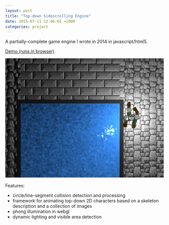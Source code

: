 ```yaml
---
layout: post
title: "Top-down Sidescrolling Engine"
date: 2015-07-11 22:46:01 +1000
categories: project
---
```


A partially-complete game engine I wrote in 2014 in javascript/html5.

[Demo (runs in browser)](https://games.gridbugs.org/top-down-sidescrolling-engine)

![top-down-sidescrolling-screenshot](/images/top-down-sidescrolling-engine/screenshot.png)

Features:

- circle/line-segment collision detection and processing
- framework for animating top-down 2D characters based on a skeleton description and a collection of images
- phong illumination in webgl
- dynamic lighting and visible area detection
